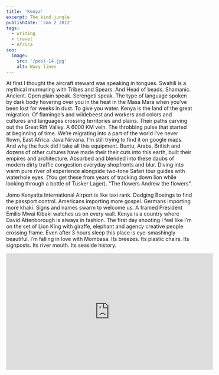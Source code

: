 ```yaml
---
title: 'Kenya'
excerpt: The kind jungle
publishDate: 'Jan 2 2012'
tags:
  - writing
  - travel
  - Africa
seo:
  image:
    src: '/post-14.jpg'
    alt: Wavy lines
---
```


At first I thought the aircraft steward was speaking in tongues. Swahili is a mythical murmuring with Tribes and Spears. And Head of beads. Shamanic. Ancient. Open plain speak. Serengeti speak. The type of language spoken by dark body hovering over you in the heat in the Masa Mara when you’ve been lost for weeks in dust. To give you water. Kenya is the land of the great migration. Of flamingo’s and wildebeest and workers and colors and cultures and languages crossing territories and plains. Their paths carving out the Great Rift Valley. A 6000 KM vein. The throbbing pulse that started at beginning of time. We’re migrating into a part of the world I’ve never flown, East Africa. Java Nirvana. I’m still trying to find it on google maps. And why the fuck did I take all this equipment. Buntu, Arabs, British and dozens of other cultures have made their their cuts into this earth, built their empires and architecture. Absorbed and blended into these daubs of modern dirty traffic congestion everyday shopfronts and blur. Diving into warm pure river of experience alongside two-tone Safari tour guides with waterhole eyes. (You get these from years of tracking down lion while looking through a bottle of Tusker Lager). “The flowers Andrew the flowers”.

Jomo Kenyatta International Airport is like taxi rank. Dodging Boeings to find the passport control. Americans importing more gospel. Germans importing more khaki. Signs and names swarm to welcome us. A framed President Emilio Mwai Kibaki watches us on every wall. Kenya is a country where David Attenborough is always in fashion. The first day shooting I feel like I’m on the set of Lion King with giraffe, elephant and agency creative people crossing frame. Even after 3 hours sleep this place is eye-smashingly beautiful. I’m falling in love with Mombasa. Its breezes. Its plastic chairs. Its signposts. Its river mouth. Its seaside history.

<iframe width="560" height="315" src="https://www.youtube.com/embed/eOAkC_W9s0E?si=TtWZA8_RR3OY_p0y" title="YouTube video player" frameborder="0" allow="accelerometer; autoplay; clipboard-write; encrypted-media; gyroscope; picture-in-picture; web-share" referrerpolicy="strict-origin-when-cross-origin" allowfullscreen></iframe>